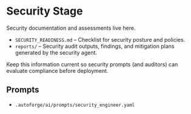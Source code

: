 # Security Stage

Security documentation and assessments live here.

- `SECURITY_READINESS.md` – Checklist for security posture and policies.
- `reports/` – Security audit outputs, findings, and mitigation plans generated by the security agent.

Keep this information current so security prompts (and auditors) can evaluate compliance before deployment.

## Prompts

- `.autoforge/ai/prompts/security_engineer.yaml`
